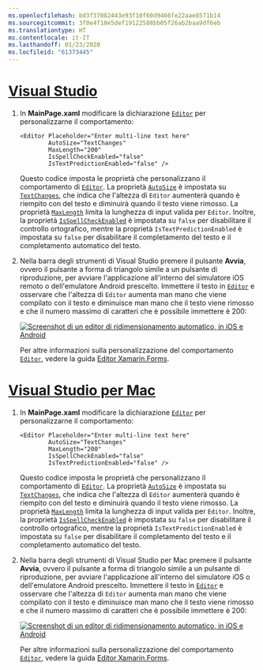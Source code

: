 ```yaml
---
ms.openlocfilehash: bd3f37082443e93f10f60d9466fe22aae8571b14
ms.sourcegitcommit: 3f0e4f10e5def19122588bb05f26ab2baa9df6eb
ms.translationtype: HT
ms.contentlocale: it-IT
ms.lasthandoff: 01/23/2020
ms.locfileid: "61373445"
---
```

# <a name="visual-studiotabvswin"></a>[Visual Studio](#tab/vswin)

1. In **MainPage.xaml** modificare la dichiarazione [`Editor`](xref:Xamarin.Forms.Editor) per personalizzarne il comportamento:

    ```xaml
    <Editor Placeholder="Enter multi-line text here"
            AutoSize="TextChanges"
            MaxLength="200"
            IsSpellCheckEnabled="false"
            IsTextPredictionEnabled="false" />
    ```

    Questo codice imposta le proprietà che personalizzano il comportamento di [`Editor`](xref:Xamarin.Forms.Editor). La proprietà [`AutoSize`](xref:Xamarin.Forms.Editor.AutoSize) è impostata su [`TextChanges`](xref:Xamarin.Forms.EditorAutoSizeOption.TextChanges), che indica che l'altezza di `Editor` aumenterà quando è riempito con del testo e diminuirà quando il testo viene rimosso. La proprietà [`MaxLength`](xref:Xamarin.Forms.InputView.MaxLength) limita la lunghezza di input valida per `Editor`. Inoltre, la proprietà [`IsSpellCheckEnabled`](xref:Xamarin.Forms.InputView.IsSpellCheckEnabled) è impostata su `false` per disabilitare il controllo ortografico, mentre la proprietà `IsTextPredictionEnabled` è impostata su `false` per disabilitare il completamento del testo e il completamento automatico del testo.

1. Nella barra degli strumenti di Visual Studio premere il pulsante **Avvia**, ovvero il pulsante a forma di triangolo simile a un pulsante di riproduzione, per avviare l'applicazione all'interno del simulatore iOS remoto o dell'emulatore Android prescelto. Immettere il testo in [`Editor`](xref:Xamarin.Forms.Entry) e osservare che l'altezza di `Editor` aumenta man mano che viene compilato con il testo e diminuisce man mano che il testo viene rimosso e che il numero massimo di caratteri che è possibile immettere è 200:

    [![Screenshot di un editor di ridimensionamento automatico, in iOS e Android](../images/customize-behavior.png "Editor di ridimensionamento automatico")](../images/customize-behavior-large.png#lightbox "Editor di ridimensionamento automatico")

    Per altre informazioni sulla personalizzazione del comportamento [`Editor`](xref:Xamarin.Forms.Editor), vedere la guida [Editor Xamarin.Forms](~/xamarin-forms/user-interface/text/editor.md).

# <a name="visual-studio-for-mactabvsmac"></a>[Visual Studio per Mac](#tab/vsmac)

1. In **MainPage.xaml** modificare la dichiarazione [`Editor`](xref:Xamarin.Forms.Editor) per personalizzarne il comportamento:

    ```xaml
    <Editor Placeholder="Enter multi-line text here"
            AutoSize="TextChanges"
            MaxLength="200"
            IsSpellCheckEnabled="false"
            IsTextPredictionEnabled="false" />
    ```

    Questo codice imposta le proprietà che personalizzano il comportamento di [`Editor`](xref:Xamarin.Forms.Editor). La proprietà [`AutoSize`](xref:Xamarin.Forms.Editor.AutoSize) è impostata su [`TextChanges`](xref:Xamarin.Forms.EditorAutoSizeOption.TextChanges), che indica che l'altezza di `Editor` aumenterà quando è riempito con del testo e diminuirà quando il testo viene rimosso. La proprietà [`MaxLength`](xref:Xamarin.Forms.InputView.MaxLength) limita la lunghezza di input valida per `Editor`. Inoltre, la proprietà [`IsSpellCheckEnabled`](xref:Xamarin.Forms.InputView.IsSpellCheckEnabled) è impostata su `false` per disabilitare il controllo ortografico, mentre la proprietà `IsTextPredictionEnabled` è impostata su `false` per disabilitare il completamento del testo e il completamento automatico del testo.

1. Nella barra degli strumenti di Visual Studio per Mac premere il pulsante **Avvia**, ovvero il pulsante a forma di triangolo simile a un pulsante di riproduzione, per avviare l'applicazione all'interno del simulatore iOS o dell'emulatore Android prescelto. Immettere il testo in [`Editor`](xref:Xamarin.Forms.Entry) e osservare che l'altezza di `Editor` aumenta man mano che viene compilato con il testo e diminuisce man mano che il testo viene rimosso e che il numero massimo di caratteri che è possibile immettere è 200:

    [![Screenshot di un editor di ridimensionamento automatico, in iOS e Android](../images/customize-behavior.png "Editor di ridimensionamento automatico")](../images/customize-behavior-large.png#lightbox "Editor di ridimensionamento automatico")

    Per altre informazioni sulla personalizzazione del comportamento [`Editor`](xref:Xamarin.Forms.Editor), vedere la guida [Editor Xamarin.Forms](~/xamarin-forms/user-interface/text/editor.md).
